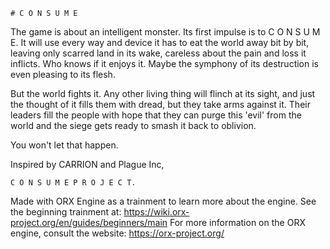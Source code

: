     # C O N S U M E


The game is about an intelligent monster. Its first impulse is to C O N S U M E. It will use every way and device it has to eat the world away bit by bit, leaving only scarred land in its wake, careless about the pain and loss it inflicts. Who knows if it enjoys it. Maybe the symphony of its destruction is even pleasing to its flesh.

But the world fights it. Any other living thing will flinch at its sight, and just the thought of it fills them with dread, but they take arms against it. Their leaders fill the people with hope that they can purge this 'evil' from the world and the siege gets ready to smash it back to oblivion.

You won't let that happen.

Inspired by CARRION and Plague Inc, 

    C O N S U M E P R O J E C T.

Made with ORX Engine as a trainment to learn more about the engine.
See the beginning trainment at: https://wiki.orx-project.org/en/guides/beginners/main
For more information on the ORX engine, consult the website: https://orx-project.org/ 
